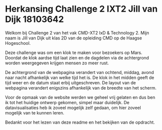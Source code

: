 # Herkansing Challenge 2 IXT2 Jill van Dijk 18103642
 
Welkom bij Challenge 2 van het vak CMD-XT2 IxD & Technology 2. Mijn naam is Jill van Dijk uit klas 2D van de opleiding CMD op de Haagse Hogeschool.

Deze challenge was om een klok te maken voor bezoekers op Mars. Doordat de klok aardse tijd laat zien en de dagdelen via de achtergrond worden weergegeven krijgen mensen zo meer rust.

De achtergrond van de webpagina verandert van ochtend, middag, avond naar nacht afhankelijk van welke tijd het is. De klok in het midden geeft de tijd weer en de datum staat erbij uitgeschreven. De layout van de webpagina verandert enigszins afhankelijk van de breedte van het scherm.

Voor de opmaak van de website werden we geheel vrij gelaten en dus ben ik tot het huidige ontwerp gekomen, simpel maar duidelijk. De datavisualisaties heb ik zoveel mogelijk zelf gedaan, om hier zoveel mogelijk van te kunnen leren.

Bedankt voor het lezen van deze readme en het bekijken van de opdracht.